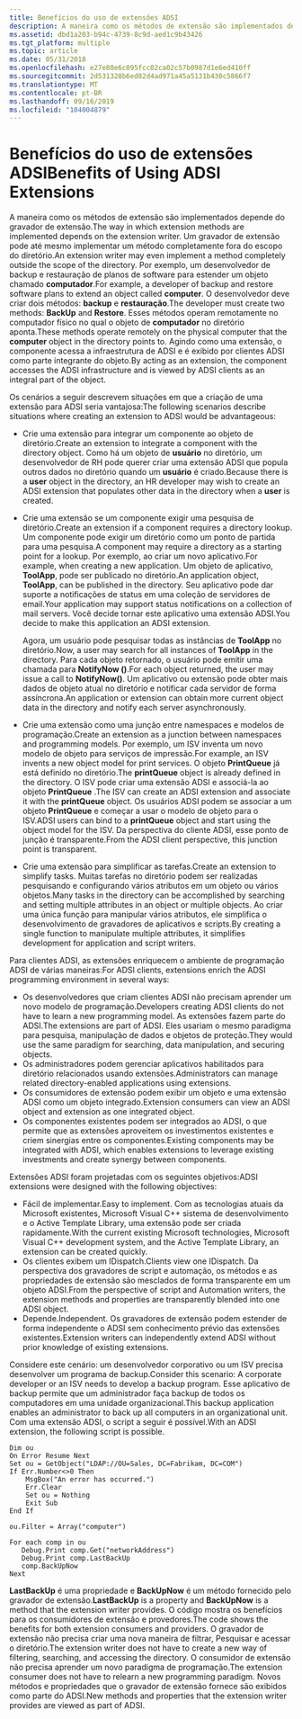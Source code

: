 ```yaml
---
title: Benefícios do uso de extensões ADSI
description: A maneira como os métodos de extensão são implementados depende do gravador de extensão.
ms.assetid: dbd1a203-b94c-4739-8c9d-aed1c9b43426
ms.tgt_platform: multiple
ms.topic: article
ms.date: 05/31/2018
ms.openlocfilehash: e27e80e6c095fcc02ca02c57b0987d1e6ed410ff
ms.sourcegitcommit: 2d531328b6ed82d4ad971a45a5131b430c5866f7
ms.translationtype: MT
ms.contentlocale: pt-BR
ms.lasthandoff: 09/16/2019
ms.locfileid: "104004879"
---
```

# <a name="benefits-of-using-adsi-extensions"></a><span data-ttu-id="01e74-103">Benefícios do uso de extensões ADSI</span><span class="sxs-lookup"><span data-stu-id="01e74-103">Benefits of Using ADSI Extensions</span></span>

<span data-ttu-id="01e74-104">A maneira como os métodos de extensão são implementados depende do gravador de extensão.</span><span class="sxs-lookup"><span data-stu-id="01e74-104">The way in which extension methods are implemented depends on the extension writer.</span></span> <span data-ttu-id="01e74-105">Um gravador de extensão pode até mesmo implementar um método completamente fora do escopo do diretório.</span><span class="sxs-lookup"><span data-stu-id="01e74-105">An extension writer may even implement a method completely outside the scope of the directory.</span></span> <span data-ttu-id="01e74-106">Por exemplo, um desenvolvedor de backup e restauração de planos de software para estender um objeto chamado **computador**.</span><span class="sxs-lookup"><span data-stu-id="01e74-106">For example, a developer of backup and restore software plans to extend an object called **computer**.</span></span> <span data-ttu-id="01e74-107">O desenvolvedor deve criar dois métodos: **backup** e **restauração**.</span><span class="sxs-lookup"><span data-stu-id="01e74-107">The developer must create two methods: **BackUp** and **Restore**.</span></span> <span data-ttu-id="01e74-108">Esses métodos operam remotamente no computador físico no qual o objeto de **computador** no diretório aponta.</span><span class="sxs-lookup"><span data-stu-id="01e74-108">These methods operate remotely on the physical computer that the **computer** object in the directory points to.</span></span> <span data-ttu-id="01e74-109">Agindo como uma extensão, o componente acessa a infraestrutura de ADSI e é exibido por clientes ADSI como parte integrante do objeto.</span><span class="sxs-lookup"><span data-stu-id="01e74-109">By acting as an extension, the component accesses the ADSI infrastructure and is viewed by ADSI clients as an integral part of the object.</span></span>

<span data-ttu-id="01e74-110">Os cenários a seguir descrevem situações em que a criação de uma extensão para ADSI seria vantajosa:</span><span class="sxs-lookup"><span data-stu-id="01e74-110">The following scenarios describe situations where creating an extension to ADSI would be advantageous:</span></span>

-   <span data-ttu-id="01e74-111">Crie uma extensão para integrar um componente ao objeto de diretório.</span><span class="sxs-lookup"><span data-stu-id="01e74-111">Create an extension to integrate a component with the directory object.</span></span> <span data-ttu-id="01e74-112">Como há um objeto de **usuário** no diretório, um desenvolvedor de RH pode querer criar uma extensão ADSI que popula outros dados no diretório quando um **usuário** é criado.</span><span class="sxs-lookup"><span data-stu-id="01e74-112">Because there is a **user** object in the directory, an HR developer may wish to create an ADSI extension that populates other data in the directory when a **user** is created.</span></span>
-   <span data-ttu-id="01e74-113">Crie uma extensão se um componente exigir uma pesquisa de diretório.</span><span class="sxs-lookup"><span data-stu-id="01e74-113">Create an extension if a component requires a directory lookup.</span></span> <span data-ttu-id="01e74-114">Um componente pode exigir um diretório como um ponto de partida para uma pesquisa.</span><span class="sxs-lookup"><span data-stu-id="01e74-114">A component may require a directory as a starting point for a lookup.</span></span> <span data-ttu-id="01e74-115">Por exemplo, ao criar um novo aplicativo.</span><span class="sxs-lookup"><span data-stu-id="01e74-115">For example, when creating a new application.</span></span> <span data-ttu-id="01e74-116">Um objeto de aplicativo, **ToolApp**, pode ser publicado no diretório.</span><span class="sxs-lookup"><span data-stu-id="01e74-116">An application object, **ToolApp**, can be published in the directory.</span></span> <span data-ttu-id="01e74-117">Seu aplicativo pode dar suporte a notificações de status em uma coleção de servidores de email.</span><span class="sxs-lookup"><span data-stu-id="01e74-117">Your application may support status notifications on a collection of mail servers.</span></span> <span data-ttu-id="01e74-118">Você decide tornar este aplicativo uma extensão ADSI.</span><span class="sxs-lookup"><span data-stu-id="01e74-118">You decide to make this application an ADSI extension.</span></span>

    <span data-ttu-id="01e74-119">Agora, um usuário pode pesquisar todas as instâncias de **ToolApp** no diretório.</span><span class="sxs-lookup"><span data-stu-id="01e74-119">Now, a user may search for all instances of **ToolApp** in the directory.</span></span> <span data-ttu-id="01e74-120">Para cada objeto retornado, o usuário pode emitir uma chamada para **NotifyNow ()**.</span><span class="sxs-lookup"><span data-stu-id="01e74-120">For each object returned, the user may issue a call to **NotifyNow()**.</span></span> <span data-ttu-id="01e74-121">Um aplicativo ou extensão pode obter mais dados de objeto atual no diretório e notificar cada servidor de forma assíncrona.</span><span class="sxs-lookup"><span data-stu-id="01e74-121">An application or extension can obtain more current object data in the directory and notify each server asynchronously.</span></span>

-   <span data-ttu-id="01e74-122">Crie uma extensão como uma junção entre namespaces e modelos de programação.</span><span class="sxs-lookup"><span data-stu-id="01e74-122">Create an extension as a junction between namespaces and programming models.</span></span> <span data-ttu-id="01e74-123">Por exemplo, um ISV inventa um novo modelo de objeto para serviços de impressão.</span><span class="sxs-lookup"><span data-stu-id="01e74-123">For example, an ISV invents a new object model for print services.</span></span> <span data-ttu-id="01e74-124">O objeto **PrintQueue** já está definido no diretório.</span><span class="sxs-lookup"><span data-stu-id="01e74-124">The **printQueue** object is already defined in the directory.</span></span> <span data-ttu-id="01e74-125">O ISV pode criar uma extensão ADSI e associá-la ao objeto **PrintQueue** .</span><span class="sxs-lookup"><span data-stu-id="01e74-125">The ISV can create an ADSI extension and associate it with the **printQueue** object.</span></span> <span data-ttu-id="01e74-126">Os usuários ADSI podem se associar a um objeto **PrintQueue** e começar a usar o modelo de objeto para o ISV.</span><span class="sxs-lookup"><span data-stu-id="01e74-126">ADSI users can bind to a **printQueue** object and start using the object model for the ISV.</span></span> <span data-ttu-id="01e74-127">Da perspectiva do cliente ADSI, esse ponto de junção é transparente.</span><span class="sxs-lookup"><span data-stu-id="01e74-127">From the ADSI client perspective, this junction point is transparent.</span></span>
-   <span data-ttu-id="01e74-128">Crie uma extensão para simplificar as tarefas.</span><span class="sxs-lookup"><span data-stu-id="01e74-128">Create an extension to simplify tasks.</span></span> <span data-ttu-id="01e74-129">Muitas tarefas no diretório podem ser realizadas pesquisando e configurando vários atributos em um objeto ou vários objetos.</span><span class="sxs-lookup"><span data-stu-id="01e74-129">Many tasks in the directory can be accomplished by searching and setting multiple attributes in an object or multiple objects.</span></span> <span data-ttu-id="01e74-130">Ao criar uma única função para manipular vários atributos, ele simplifica o desenvolvimento de gravadores de aplicativos e scripts.</span><span class="sxs-lookup"><span data-stu-id="01e74-130">By creating a single function to manipulate multiple attributes, it simplifies development for application and script writers.</span></span>

<span data-ttu-id="01e74-131">Para clientes ADSI, as extensões enriquecem o ambiente de programação ADSI de várias maneiras:</span><span class="sxs-lookup"><span data-stu-id="01e74-131">For ADSI clients, extensions enrich the ADSI programming environment in several ways:</span></span>

-   <span data-ttu-id="01e74-132">Os desenvolvedores que criam clientes ADSI não precisam aprender um novo modelo de programação.</span><span class="sxs-lookup"><span data-stu-id="01e74-132">Developers creating ADSI clients do not have to learn a new programming model.</span></span> <span data-ttu-id="01e74-133">As extensões fazem parte do ADSI.</span><span class="sxs-lookup"><span data-stu-id="01e74-133">The extensions are part of ADSI.</span></span> <span data-ttu-id="01e74-134">Eles usariam o mesmo paradigma para pesquisa, manipulação de dados e objetos de proteção.</span><span class="sxs-lookup"><span data-stu-id="01e74-134">They would use the same paradigm for searching, data manipulation, and securing objects.</span></span>
-   <span data-ttu-id="01e74-135">Os administradores podem gerenciar aplicativos habilitados para diretório relacionados usando extensões.</span><span class="sxs-lookup"><span data-stu-id="01e74-135">Administrators can manage related directory-enabled applications using extensions.</span></span>
-   <span data-ttu-id="01e74-136">Os consumidores de extensão podem exibir um objeto e uma extensão ADSI como um objeto integrado.</span><span class="sxs-lookup"><span data-stu-id="01e74-136">Extension consumers can view an ADSI object and extension as one integrated object.</span></span>
-   <span data-ttu-id="01e74-137">Os componentes existentes podem ser integrados ao ADSI, o que permite que as extensões aproveitem os investimentos existentes e criem sinergias entre os componentes.</span><span class="sxs-lookup"><span data-stu-id="01e74-137">Existing components may be integrated with ADSI, which enables extensions to leverage existing investments and create synergy between components.</span></span>

<span data-ttu-id="01e74-138">Extensões ADSI foram projetadas com os seguintes objetivos:</span><span class="sxs-lookup"><span data-stu-id="01e74-138">ADSI extensions were designed with the following objectives:</span></span>

-   <span data-ttu-id="01e74-139">Fácil de implementar.</span><span class="sxs-lookup"><span data-stu-id="01e74-139">Easy to implement.</span></span> <span data-ttu-id="01e74-140">Com as tecnologias atuais da Microsoft existentes, Microsoft Visual C++ sistema de desenvolvimento e o Active Template Library, uma extensão pode ser criada rapidamente.</span><span class="sxs-lookup"><span data-stu-id="01e74-140">With the current existing Microsoft technologies, Microsoft Visual C++ development system, and the Active Template Library, an extension can be created quickly.</span></span>
-   <span data-ttu-id="01e74-141">Os clientes exibem um IDispatch.</span><span class="sxs-lookup"><span data-stu-id="01e74-141">Clients view one IDispatch.</span></span> <span data-ttu-id="01e74-142">Da perspectiva dos gravadores de script e automação, os métodos e as propriedades de extensão são mesclados de forma transparente em um objeto ADSI.</span><span class="sxs-lookup"><span data-stu-id="01e74-142">From the perspective of script and Automation writers, the extension methods and properties are transparently blended into one ADSI object.</span></span>
-   <span data-ttu-id="01e74-143">Depende.</span><span class="sxs-lookup"><span data-stu-id="01e74-143">Independent.</span></span> <span data-ttu-id="01e74-144">Os gravadores de extensão podem estender de forma independente o ADSI sem conhecimento prévio das extensões existentes.</span><span class="sxs-lookup"><span data-stu-id="01e74-144">Extension writers can independently extend ADSI without prior knowledge of existing extensions.</span></span>

<span data-ttu-id="01e74-145">Considere este cenário: um desenvolvedor corporativo ou um ISV precisa desenvolver um programa de backup.</span><span class="sxs-lookup"><span data-stu-id="01e74-145">Consider this scenario: A corporate developer or an ISV needs to develop a backup program.</span></span> <span data-ttu-id="01e74-146">Esse aplicativo de backup permite que um administrador faça backup de todos os computadores em uma unidade organizacional.</span><span class="sxs-lookup"><span data-stu-id="01e74-146">This backup application enables an administrator to back up all computers in an organizational unit.</span></span> <span data-ttu-id="01e74-147">Com uma extensão ADSI, o script a seguir é possível.</span><span class="sxs-lookup"><span data-stu-id="01e74-147">With an ADSI extension, the following script is possible.</span></span>


```VB
Dim ou
On Error Resume Next
Set ou = GetObject("LDAP://OU=Sales, DC=Fabrikam, DC=COM")
If Err.Number<>0 Then
    MsgBox("An error has occurred.")
    Err.Clear
    Set ou = Nothing
    Exit Sub
End If

ou.Filter = Array("computer")

For each comp in ou
   Debug.Print comp.Get("networkAddress")
   Debug.Print comp.LastBackUp
   comp.BackUpNow
Next
```



<span data-ttu-id="01e74-148">**LastBackUp** é uma propriedade e **BackUpNow** é um método fornecido pelo gravador de extensão.</span><span class="sxs-lookup"><span data-stu-id="01e74-148">**LastBackUp** is a property and **BackUpNow** is a method that the extension writer provides.</span></span> <span data-ttu-id="01e74-149">O código mostra os benefícios para os consumidores de extensão e provedores.</span><span class="sxs-lookup"><span data-stu-id="01e74-149">The code shows the benefits for both extension consumers and providers.</span></span> <span data-ttu-id="01e74-150">O gravador de extensão não precisa criar uma nova maneira de filtrar, Pesquisar e acessar o diretório.</span><span class="sxs-lookup"><span data-stu-id="01e74-150">The extension writer does not have to create a new way of filtering, searching, and accessing the directory.</span></span> <span data-ttu-id="01e74-151">O consumidor de extensão não precisa aprender um novo paradigma de programação.</span><span class="sxs-lookup"><span data-stu-id="01e74-151">The extension consumer does not have to relearn a new programming paradigm.</span></span> <span data-ttu-id="01e74-152">Novos métodos e propriedades que o gravador de extensão fornece são exibidos como parte do ADSI.</span><span class="sxs-lookup"><span data-stu-id="01e74-152">New methods and properties that the extension writer provides are viewed as part of ADSI.</span></span>

 

 




